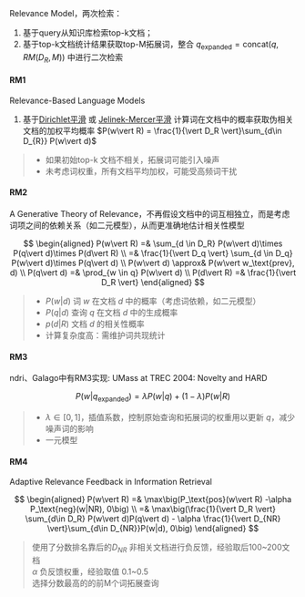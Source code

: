 Relevance Model，两次检索：  

1. 基于query从知识库检索top-k文档；  
2. 基于top-k文档统计结果获取top-M拓展词，整合 $q_\text{expanded} = \text{concat}\big(q, RM(D_R, M)\big)$ 中进行二次检索

#### RM1
Relevance-Based Language Models

1. 基于[Dirichlet平滑](../../../../Metrics/smoothing_metrics.md#dirichlet-prior-smoothing) 或 [Jelinek-Mercer平滑](../../../../Metrics/smoothing_metrics.md#jelinek-mercer-smoothing) 计算词在文档中的概率获取伪相关文档的加权平均概率 $P(w\vert R) = \frac{1}{\vert D_R \vert}\sum_{d\in D_{R}} P(w\vert d)$

> - 如果初始top-k 文档不相关，拓展词可能引入噪声  
> - 未考虑词权重，所有文档平均加权，可能受高频词干扰  

#### RM2
A Generative Theory of Relevance，不再假设文档中的词互相独立，而是考虑词项之间的依赖关系（如二元模型），从而更准确地估计相关性模型

$$
\begin{aligned}
    P(w\vert R) =& \sum_{d \in D_R} P(w\vert d)\times P(q\vert d)\times P(d\vert R) \\
    =& \frac{1}{\vert D_q \vert} \sum_{d \in D_q} P(w\vert d)\times P(q\vert d) \\
    P(w\vert d) \approx& P(w\vert w_\text{prev}, d) \\
    P(q\vert d) =& \prod_{w \in q} P(w\vert d) \\
    P(d\vert R) =& \frac{1}{\vert D_R \vert}
\end{aligned}
$$

> - $P(w\vert d)$ 词 $w$ 在文档 $d$ 中的概率（考虑词依赖，如二元模型）
> - $P(q\vert d)$ 查询 $q$ 在文档 $d$ 中的生成概率
> - $p(d\vert R)$ 文档 $d$ 的相关性概率
> - 计算复杂度高：需维护词共现统计

#### RM3
ndri、Galago中有RM3实现: UMass at TREC 2004: Novelty and HARD

$$
P(w \vert q_\text{expanded}) = \lambda P(w\vert q) + (1-\lambda) P(w\vert R)
$$

> - $\lambda \in [0, 1]$，插值系数，控制原始查询和拓展词的权重用以更新 $q$，减少噪声词的影响  
> - 一元模型

#### RM4
Adaptive Relevance Feedback in Information Retrieval

$$
\begin{aligned}
    P(w\vert R) =& \max\big(P_\text{pos}(w\vert R) -\alpha P_\text{neg}(w|NR), 0\big) \\
    =& \max\big(\frac{1}{\vert D_R \vert} \sum_{d\in D_R} P(w\vert d)P(q\vert d) - \alpha \frac{1}{\vert D_{NR} \vert}\sum_{d\in D_{NR}}P(w|d), 0\big)
\end{aligned}
$$

> 使用了分数排名靠后的$D_{NR}$ 非相关文档进行负反馈，经验取后100~200文档  
> $\alpha$ 负反馈权重，经验取值 0.1~0.5  
> 选择分数最高的的前M个词拓展查询